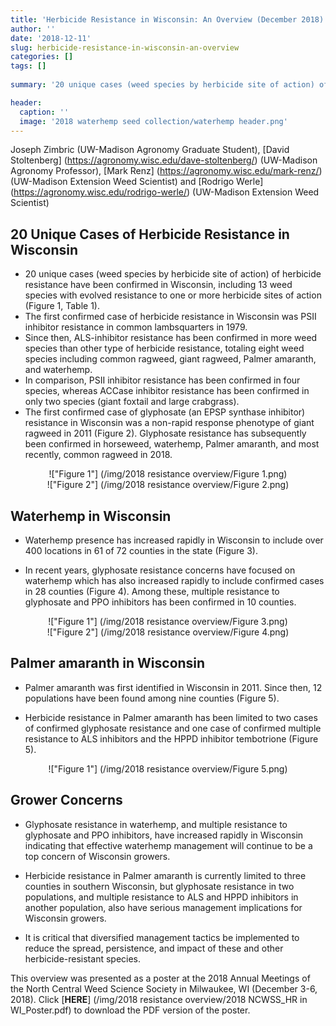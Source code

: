 ```yaml
---
title: 'Herbicide Resistance in Wisconsin: An Overview (December 2018)'
author: ''
date: '2018-12-11'
slug: herbicide-resistance-in-wisconsin-an-overview
categories: []
tags: []
  
summary: '20 unique cases (weed species by herbicide site of action) of herbicide resistance have been confirmed in Wisconsin, including 13 weed species with evolved resistance to one or more herbicide sites of action. Herein we share the current state of documented herbicide resistance cases in Wisconsin crop production.'

header:
  caption: ''
  image: '2018 waterhemp seed collection/waterhemp header.png'
---
```


Joseph Zimbric (UW-Madison Agronomy Graduate Student), [David Stoltenberg] (https://agronomy.wisc.edu/dave-stoltenberg/) (UW-Madison Agronomy Professor), [Mark Renz] (https://agronomy.wisc.edu/mark-renz/) (UW-Madison Extension Weed Scientist) and [Rodrigo Werle] (https://agronomy.wisc.edu/rodrigo-werle/) (UW-Madison Extension Weed Scientist) 


## **20 Unique Cases of Herbicide Resistance in Wisconsin**
+	20 unique cases (weed species by herbicide site of action) of herbicide resistance have been confirmed in Wisconsin, including 13 weed species with evolved resistance to one or more herbicide sites of action (Figure 1, Table 1). 
+	The first confirmed case of herbicide resistance in Wisconsin was PSII inhibitor resistance in common lambsquarters in 1979.
+	Since then, ALS-inhibitor resistance has been confirmed in more weed species than other type of herbicide resistance, totaling eight weed species including common ragweed, giant ragweed, Palmer amaranth, and waterhemp. 
+	In comparison, PSII inhibitor resistance has been confirmed in four species, whereas ACCase inhibitor resistance has been confirmed in only two species (giant foxtail and large crabgrass). 
+	The first confirmed case of glyphosate (an EPSP synthase inhibitor) resistance in Wisconsin was a non-rapid response phenotype of giant ragweed in 2011 (Figure 2). Glyphosate resistance has subsequently been confirmed in horseweed, waterhemp, Palmer amaranth, and most recently, common ragweed in 2018. 

<center>!["Figure 1"] (/img/2018 resistance overview/Figure 1.png)</center>
<center>!["Figure 2"] (/img/2018 resistance overview/Figure 2.png)</center>

## **Waterhemp in Wisconsin** ##

+	Waterhemp presence has increased rapidly in Wisconsin to include over 400 locations in 61 of 72 counties in the state (Figure 3).

+	In recent years, glyphosate resistance concerns have focused on waterhemp which has also increased rapidly to include confirmed cases in 28 counties (Figure 4). Among these, multiple resistance to glyphosate and PPO inhibitors has been confirmed in 10 counties. 

<center>!["Figure 1"] (/img/2018 resistance overview/Figure 3.png)</center>
<center>!["Figure 2"] (/img/2018 resistance overview/Figure 4.png)</center>


## **Palmer amaranth in Wisconsin** ##
+	Palmer amaranth was first identified in Wisconsin in 2011.  Since then, 12 populations have been found among nine counties (Figure 5).

+	Herbicide resistance in Palmer amaranth has been limited to two cases of confirmed glyphosate resistance and one case of confirmed multiple resistance to ALS inhibitors and the HPPD inhibitor tembotrione (Figure 5). 

<center>!["Figure 1"] (/img/2018 resistance overview/Figure 5.png)</center>

## **Grower Concerns** ##
+	Glyphosate resistance in waterhemp, and multiple resistance to glyphosate and PPO inhibitors, have increased rapidly in Wisconsin indicating that effective waterhemp management will continue to be a top concern of Wisconsin growers. 

+	Herbicide resistance in Palmer amaranth is currently limited to three counties in southern Wisconsin, but glyphosate resistance in two populations, and multiple resistance to ALS and HPPD inhibitors in another population, also have serious management implications for Wisconsin growers. 

+	It is critical that diversified management tactics be implemented to reduce the spread, persistence, and impact of these and other herbicide-resistant species. 

This overview was presented as a poster at the 2018 Annual Meetings of the North Central Weed Science Society in Milwaukee, WI (December 3-6, 2018). Click [**HERE**] (/img/2018 resistance overview/2018 NCWSS_HR in WI_Poster.pdf) to download the PDF version of the poster.  


